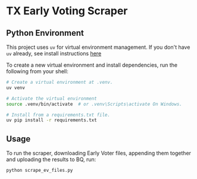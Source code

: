 # TX Early Voting Scraper
## Python Environment
This project uses `uv` for virtual environment management. If you don't have `uv` already, see install instructions [here](https://pypi.org/project/uv/)

To create a new virtual environment and install dependencies, run the following from your shell:
```bash
# Create a virtual environment at .venv.
uv venv

# Activate the virtual environment
source .venv/bin/activate  # or .venv\Scripts\activate On Windows.

# Install from a requirements.txt file.
uv pip install -r requirements.txt  
```

## Usage 
To run the scraper, downloading Early Voter files, appending them together and uploading the results to BQ, run:
```bash
python scrape_ev_files.py
```